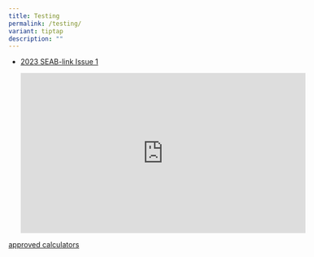 ```yaml
---
title: Testing
permalink: /testing/
variant: tiptap
description: ""
---
```

<ul data-tight="true" class="tight">
<li>
<p><a href="https://go.gov.sg/seab-link-issue-1-2023" rel="noopener noreferrer nofollow" target="_blank">2023 SEAB-link Issue 1</a>
</p>
<p></p>
<div class="iframe-wrapper">
<iframe height="315" width="560" allowfullscreen="true" frameborder="0" src="https://www.youtube.com/embed/JSfhi249WWw?si=MlOQJrroGZg6Dw7S"></iframe>
</div>
</li>
</ul>
<p><a href="/files/Approved Cal and Dict Files/approved_calculators.pdf" rel="noopener noreferrer nofollow" target="_blank">approved calculators</a>
</p>